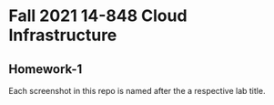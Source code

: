 # Fall 2021 14-848 Cloud Infrastructure
## Homework-1

Each screenshot in this repo is named after the a respective lab title.
